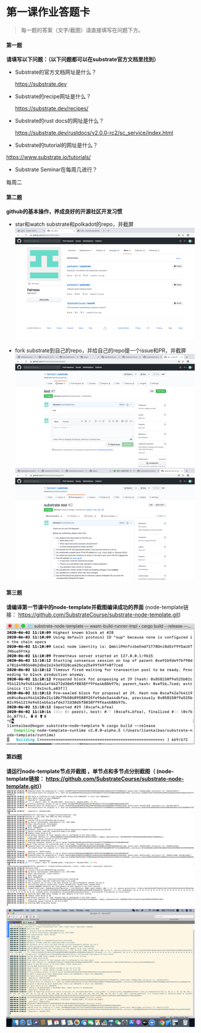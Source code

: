 # 第一课作业答题卡

> 每一题的答案（文字/截图）请直接填写在问题下方。

#### 第一题

**请填写以下问题：（以下问题都可以在substrate官方文档里找到）**

- Substrate的官方文档网址是什么？

  https://substrate.dev

- Substrate的recipe网址是什么？

  https://substrate.dev/recipes/  

- Substrate的rust docs的网址是什么？

  https://substrate.dev/rustdocs/v2.0.0-rc2/sc_service/index.html

- Substrate的tutorial的网址是什么？

https://www.substrate.io/tutorials/ 

- Substrate Seminar在每周几进行？
 
 每周二

#### 第二题

**github的基本操作，养成良好的开源社区开发习惯**

- star和watch substrate和polkadot的repo，并截屏
![star-watch-2.png]( ./star-watch-2.png)


- fork substrate到自己的repo，并给自己的repo提一个issue和PR，并截屏
![frok-issue-substrate.png]( ./frok-issue-substrate.png)
![substrate-pr.png]( ./substrate-pr.png)

#### 第三题

**请编译第一节课中的node-template并截图编译成功的界面** (node-template链接： https://github.com/SubstrateCourse/substrate-node-template.git)

![compile-tem-node.png]( ./compile-tem-node.png)
#### 第四题

**请运行node-template节点并截图 ，单节点和多节点分别截图（ (node-template链接： https://github.com/SubstrateCourse/substrate-node-template.git)）**
![simple.png]( ./simple.png)
![Multi-node.png]( ./Multi-node.png)

